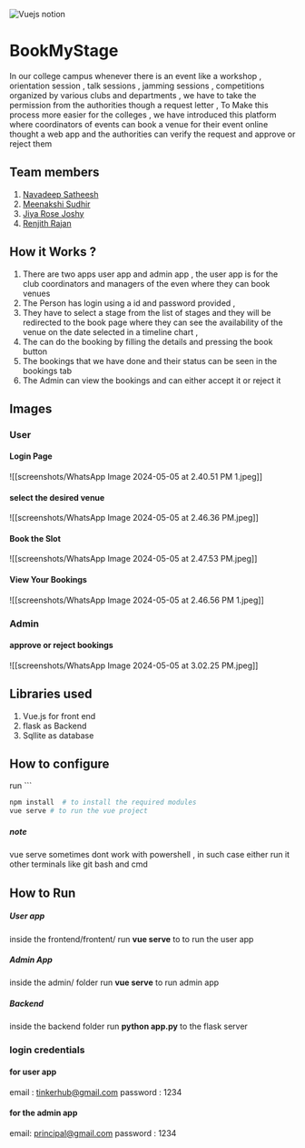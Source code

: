 ![Vuejs notion](https://github.com/TH-Activities/saturday-hack-night-template/assets/117498997/b879ba9f-2057-431b-99db-e86a0010b1ea)

# BookMyStage

In our college campus  whenever there is an event like a workshop , orientation session , talk sessions , jamming sessions , competitions organized by various clubs and departments , we have to take the permission from the authorities though a request letter , To Make this process more easier for the colleges , we have introduced this platform where  coordinators of events can book a venue for their event online thought a web app and the authorities can verify the request and approve or reject them 
## Team members

1. [Navadeep Satheesh](https://github.com/Navadeep-Satheesh/)
2. [Meenakshi Sudhir](https://github.com/meenakshysudhir)
3. [Jiya Rose Joshy](https://github.com/j1i2y3a4)
4. [Renjith Rajan](https://github.com/Renjith312)




## How it Works ?

1.  There are two apps user app and admin app  , the user app is for the club coordinators and managers of the even where they can book venues 
2. The Person has login using a id and password provided ,
3. They have to select a stage from the list of stages and they will be redirected to the book page where they can see the availability of the venue on the date selected in a timeline chart , 
4. The can do the booking by filling the details and pressing the book button
5. The bookings that we have done and their status can be seen in the bookings tab 
6. The Admin can view the bookings and can either accept it or reject it 


## Images 

### User

#### Login Page


![[screenshots/WhatsApp Image 2024-05-05 at 2.40.51 PM 1.jpeg]]

#### select the desired venue


![[screenshots/WhatsApp Image 2024-05-05 at 2.46.36 PM.jpeg]]

#### Book the Slot

![[screenshots/WhatsApp Image 2024-05-05 at 2.47.53 PM.jpeg]]


#### View Your Bookings


![[screenshots/WhatsApp Image 2024-05-05 at 2.46.56 PM 1.jpeg]]


### Admin

#### approve or reject bookings

![[screenshots/WhatsApp Image 2024-05-05 at 3.02.25 PM.jpeg]]
## Libraries used

1. Vue.js for front end
2. flask as Backend
3. Sqllite as database

## How to configure

run ```
```bash
npm install  # to install the required modules 
vue serve # to run the vue project
```

##### note
vue serve sometimes dont work with powershell , in such case either run it other terminals like git bash and cmd

## How to Run

##### User app

inside the frontend/frontent/ 
run **vue serve** to to run the user app

##### Admin App
inside the admin/ folder
run **vue serve** to run admin app 

##### Backend 

inside the backend folder 
run **python app.py**  to the flask server

### login credentials 

#### for user app

email : tinkerhub@gmail.com
password : 1234

#### for the admin app
email: principal@gmail.com
password : 1234

